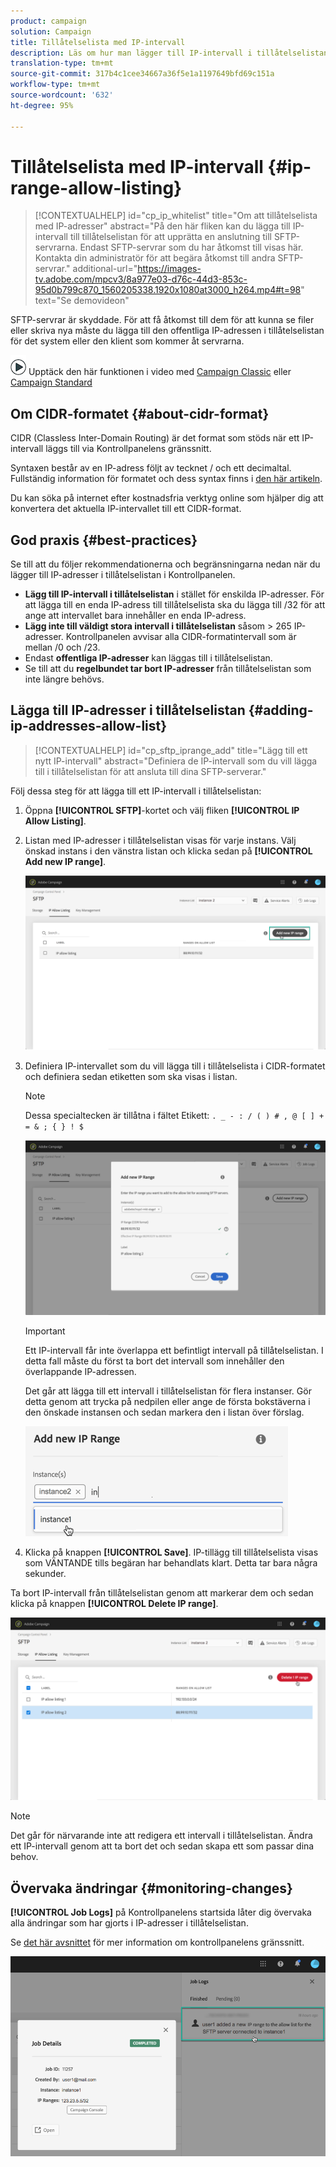 ```yaml
---
product: campaign
solution: Campaign
title: Tillåtelselista med IP-intervall
description: Läs om hur man lägger till IP-intervall i tillåtelselistan för SFTP-serveråtkomst
translation-type: tm+mt
source-git-commit: 317b4c1cee34667a36f5e1a1197649bfd69c151a
workflow-type: tm+mt
source-wordcount: '632'
ht-degree: 95%

---
```



# Tillåtelselista med IP-intervall {#ip-range-allow-listing}

>[!CONTEXTUALHELP]
>id="cp_ip_whitelist"
>title="Om att tillåtelselista med IP-adresser"
>abstract="På den här fliken kan du lägga till IP-intervall till tillåtelselistan för att upprätta en anslutning till SFTP-servrarna. Endast SFTP-servrar som du har åtkomst till visas här. Kontakta din administratör för att begära åtkomst till andra SFTP-servrar."
>additional-url="https://images-tv.adobe.com/mpcv3/8a977e03-d76c-44d3-853c-95d0b799c870_1560205338.1920x1080at3000_h264.mp4#t=98" text="Se demovideon"

SFTP-servrar är skyddade. För att få åtkomst till dem för att kunna se filer eller skriva nya måste du lägga till den offentliga IP-adressen i tillåtelselistan för det system eller den klient som kommer åt servrarna.

![](assets/do-not-localize/how-to-video.png) Upptäck den här funktionen i video med [Campaign Classic](https://experienceleague.adobe.com/docs/campaign-classic-learn/control-panel/sftp-management/adding-ip-range-to-allow-list.html?lang=en#sftp-management) eller [Campaign Standard](https://experienceleague.adobe.com/docs/campaign-standard-learn/control-panel/sftp-management/adding-ip-range-to-allow-list.html?lang=en#sftp-management)

## Om CIDR-formatet {#about-cidr-format}

CIDR (Classless Inter-Domain Routing) är det format som stöds när ett IP-intervall läggs till via Kontrollpanelens gränssnitt.

Syntaxen består av en IP-adress följt av tecknet / och ett decimaltal. Fullständig information för formatet och dess syntax finns i [den här artikeln](https://whatismyipaddress.com/cidr).

Du kan söka på internet efter kostnadsfria verktyg online som hjälper dig att konvertera det aktuella IP-intervallet till ett CIDR-format.

## God praxis {#best-practices}

Se till att du följer rekommendationerna och begränsningarna nedan när du lägger till IP-adresser i tillåtelselistan i Kontrollpanelen.

* **Lägg till IP-intervall i tillåtelselistan** i stället för enskilda IP-adresser. För att lägga till en enda IP-adress till tillåtelselista ska du lägga till /32 för att ange att intervallet bara innehåller en enda IP-adress.
* **Lägg inte till väldigt stora intervall i tillåtelselistan** såsom > 265 IP-adresser. Kontrollpanelen avvisar alla CIDR-formatintervall som är mellan /0 och /23.
* Endast **offentliga IP-adresser** kan läggas till i tillåtelselistan.
* Se till att du **regelbundet tar bort IP-adresser** från tillåtelselistan som inte längre behövs.

## Lägga till IP-adresser i tillåtelselistan {#adding-ip-addresses-allow-list}

>[!CONTEXTUALHELP]
>id="cp_sftp_iprange_add"
>title="Lägg till ett nytt IP-intervall"
>abstract="Definiera de IP-intervall som du vill lägga till i tillåtelselistan för att ansluta till dina SFTP-serverar."

Följ dessa steg för att lägga till ett IP-intervall i tillåtelselistan:

1. Öppna **[!UICONTROL SFTP]**-kortet och välj fliken **[!UICONTROL IP Allow Listing]**.
1. Listan med IP-adresser i tillåtelselistan visas för varje instans. Välj önskad instans i den vänstra listan och klicka sedan på **[!UICONTROL Add new IP range]**.

   ![](assets/control_panel_add_range.png)

1. Definiera IP-intervallet som du vill lägga till i tillåtelselista i CIDR-formatet och definiera sedan etiketten som ska visas i listan.

   >[!NOTE]
   >
   >Dessa specialtecken är tillåtna i fältet Etikett:
   > `. _ - : / ( ) # , @ [ ] + = & ; { } ! $`

   ![](assets/control_panel_add_range2.png)

   >[!IMPORTANT]
   >
   >Ett IP-intervall får inte överlappa ett befintligt intervall på tillåtelselistan. I detta fall måste du först ta bort det intervall som innehåller den överlappande IP-adressen.
   >
   >Det går att lägga till ett intervall i tillåtelselistan för flera instanser. Gör detta genom att trycka på nedpilen eller ange de första bokstäverna i den önskade instansen och sedan markera den i listan över förslag.

   ![](assets/control_panel_add_range3.png)

1. Klicka på knappen **[!UICONTROL Save]**. IP-tillägg till tillåtelselista visas som VÄNTANDE tills begäran har behandlats klart. Detta tar bara några sekunder.

Ta bort IP-intervall från tillåtelselistan genom att markerar dem och sedan klicka på knappen **[!UICONTROL Delete IP range]**.

![](assets/control_panel_delete_range2.png)

>[!NOTE]
>
>Det går för närvarande inte att redigera ett intervall i tillåtelselistan. Ändra ett IP-intervall genom att ta bort det och sedan skapa ett som passar dina behov.

## Övervaka ändringar {#monitoring-changes}

**[!UICONTROL Job Logs]** på Kontrollpanelens startsida låter dig övervaka alla ändringar som har gjorts i IP-adresser i tillåtelselistan.

Se [det här avsnittet](../../discover/using/discovering-the-interface.md) för mer information om kontrollpanelens gränssnitt.

![](assets/control_panel_ip_log.png)
